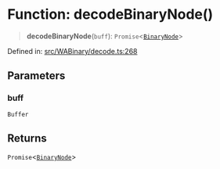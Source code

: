 # Function: decodeBinaryNode()

> **decodeBinaryNode**(`buff`): `Promise`\<[`BinaryNode`](../type-aliases/BinaryNode.md)\>

Defined in: [src/WABinary/decode.ts:268](https://github.com/Fokusdotid/bail/blob/a1b2bb6d3d63874a4f497e70ebd6347b2869da8e/src/WABinary/decode.ts#L268)

## Parameters

### buff

`Buffer`

## Returns

`Promise`\<[`BinaryNode`](../type-aliases/BinaryNode.md)\>
